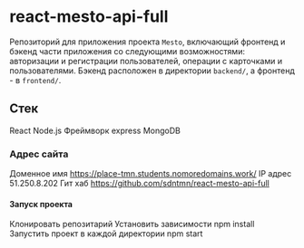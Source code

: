 # react-mesto-api-full

Репозиторий для приложения проекта `Mesto`, включающий фронтенд и бэкенд части приложения со следующими возможностями: авторизации и регистрации пользователей, операции с карточками и пользователями. Бэкенд расположен в директории `backend/`, а фронтенд - в `frontend/`.

## Стек

React
Node.js
Фреймворк express
MongoDB

### Адрес сайта

Доменное имя https://place-tmn.students.nomoredomains.work/
IP адрес 51.250.8.202
Гит хаб https://github.com/sdntmn/react-mesto-api-full

#### Запуск проекта

Клонировать репозитарий
Установить зависимости npm install
Запустить проект в каждой директории npm start

